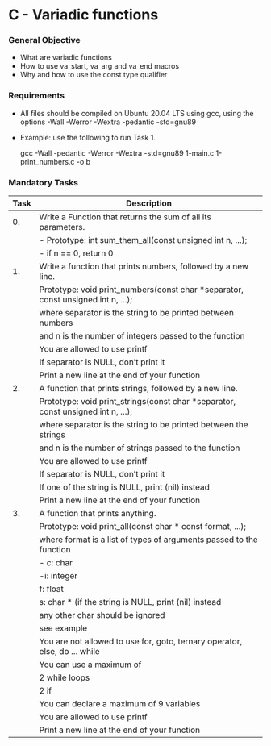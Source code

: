 # C - Variadic functions

### General Objective
-	What are variadic functions
-	How to use va_start, va_arg and va_end macros
-	Why and how to use the const type qualifier

### Requirements
-	All files should be compiled on Ubuntu 20.04 LTS using gcc, using the options -Wall -Werror -Wextra -pedantic -std=gnu89
-	Example: use the following to run Task 1.
 
	gcc -Wall -pedantic -Werror -Wextra -std=gnu89 1-main.c 1-print_numbers.c -o b

### Mandatory Tasks
| Task | Description |
| --- | --- |
| 0. | Write a Function that returns the sum of all its parameters. |
| | 	-	Prototype: int sum_them_all(const unsigned int n, ...); |
| |	-	if n == 0, return 0 |
| 1. | Write a function that prints numbers, followed by a new line. |
|  | Prototype: void print_numbers(const char \*separator, const unsigned int n, ...);
| | where separator is the string to be printed between numbers|
| | and n is the number of integers passed to the function
| | You are allowed to use printf
| | If separator is NULL, don’t print it
| | Print a new line at the end of your function |
| 2. | A function that prints strings, followed by a new line. |
|    | Prototype: void print_strings(const char \*separator, const unsigned int n, ...);
| | where separator is the string to be printed between the strings
| | and n is the number of strings passed to the function
| | You are allowed to use printf
| | If separator is NULL, don’t print it
| | If one of the string is NULL, print (nil) instead
| |  Print a new line at the end of your function |
| 3. | A function that prints anything. |
|  | Prototype: void print_all(const char * const format, ...);
| | where format is a list of types of arguments passed to the function
| | -	c: char
| | -i: integer
| | f: float
| | s: char * (if the string is NULL, print (nil) instead
| | any other char should be ignored
| | see example
| | You are not allowed to use for, goto, ternary operator, else, do ... while
| | You can use a maximum of
| | 2 while loops
| | 2 if
| | You can declare a maximum of 9 variables
| | You are allowed to use printf
| | Print a new line at the end of your function |
